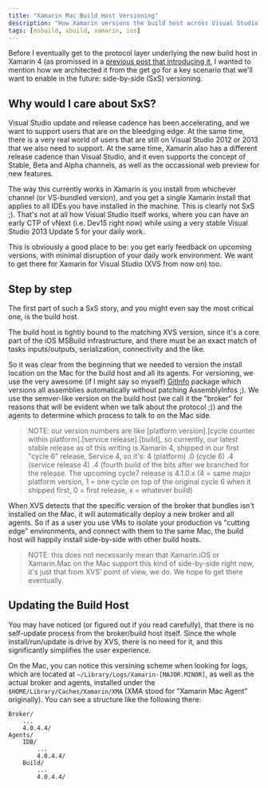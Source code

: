 ```yaml
---
title: "Xamarin Mac Build Host Versioning"
description: "How Xamarin versions the build host across Visual Studio versions to make it future-proof in a side-by-side world."
tags: [msbuild, xbuild, xamarin, ios]
---
```

Before I eventually get to the protocol layer underlying the new build host in Xamarin 4 (as promissed 
in a [previous post that introducing it](http://www.cazzulino.com/how-vs-builds-on-mac-with-xamarin.html), 
I wanted to mention how we architected it from the get go for a key scenario that we'll want to enable 
in the future: side-by-side (SxS) versioning.

## Why would I care about SxS?

Visual Studio update and release cadence has been accelerating, and we want to support users that are on 
the bleedging edge. At the same time, there is a very real world of users that are still on Visual Studio 
2012 or 2013 that we also need to support. At the same time, Xamarin also has a different release cadence
than Visual Studio, and it even supports the concept of Stable, Beta and Alpha channels, as well as the 
occassional web preview for new features.

The way this currently works in Xamarin is you install from whichever channel (or VS-bundled version), 
and you get a single Xamarin install that applies to all IDEs you have installed in the machine. This is 
clearly not SxS ;). That's not at all how Visual Studio itself works, where you can have an early CTP of
vNext (i.e. Dev15 right now) while using a very stable Visual Studio 2013 Update 5 for your daily work.

This is obviously a good place to be: you get early feedback on upcoming versions, with minimal disruption 
of your daily work environment. We want to get there for Xamarin for Visual Studio (XVS from now on) too.

## Step by step

The first part of such a SxS story, and you might even say the most critical one, is the build host. 

The build host is tightly bound to the matching XVS version, since it's a core part of the iOS MSBuild
infrastructure, and there must be an exact match of tasks inputs/outputs, serialization, connectivity 
and the like.

So it was clear from the beginning that we needed to version the install location on the Mac for the 
build host and all its agents. For versioning, we use the very awesome (if I might say so myself) 
[GitInfo](https://www.nuget.org/packages/GitInfo) package which versions all assemblies automatically 
without patching AssemblyInfos ;). We use the semver-like version on the build host (we call it the 
"broker" for reasons that will be evident when we talk about the protocol ;)) and the agents to 
determine which process to talk to on the Mac side.

> NOTE: our version numbers are like [platform version].[cycle counter within platform].[service release].[build],
> so currently, our latest stable release as of this writing is Xamarin 4, shipped in our first "cycle 6" release,
> Service 4, so it's: 4 (platform) .0 (cycle 6) .4 (service release 4) .4 (fourth build of the bits after we 
> branched for the release. The upcoming cycle7 release is 4.1.0.x (4 = same major platform version, 1 = one cycle 
> on top of the original cycle 6 when it shipped first, 0 = first release, x = whatever build)

When XVS detects that the specific version of the broker that bundles isn't installed on the Mac, it will 
automatically deploy a new broker and all agents. So if as a user you use VMs to isolate your production vs 
"cutting edge" environments, and connect with them to the same Mac, the build host will happily install 
side-by-side with other build hosts.

> NOTE: this does not necessarily mean that Xamarin.iOS or Xamarin.Mac on the Mac support this kind of 
> side-by-side right now, it's just that from XVS' point of view, we do. We hope to get there eventually. 

## Updating the Build Host

You may have noticed (or figured out if you read carefully), that there is no self-update process from the 
broker/build host itself. Since the whole install/run/update is drive by XVS, there is no need for it, and 
this significantly simplifies the user experience.

On the Mac, you can notice this versining scheme when looking for logs, which are located at 
`~/Library/Logs/Xamarin-[MAJOR.MINOR]`, as well as the actual broker and agents, installed under the 
`$HOME/Library/Caches/Xamarin/XMA` (XMA stood for "Xamarin Mac Agent" originally). You can see a structure 
like the following there:

```
Broker/
    ...
    4.0.4.4/
Agents/
    IDB/
        ...
        4.0.4.4/
    Build/
        ...
        4.0.4.4/
```

